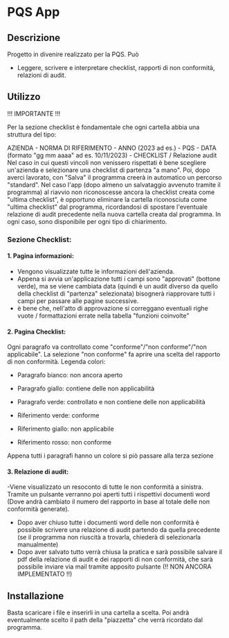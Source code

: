 # PQS App

## Descrizione
Progetto in divenire realizzato per la PQS. Può
- Leggere, scrivere e interpretare checklist, rapporti di non conformità, relazioni di audit.

## Utilizzo
!!! IMPORTANTE !!!

Per la sezione checklist è fondamentale che ogni cartella abbia una struttura del tipo:

AZIENDA - NORMA DI RIFERIMENTO - ANNO (2023 ad es.) - PQS - DATA (formato "gg mm aaaa" ad es. 10/11/2023) - CHECKLIST / Relazione audit
Nel caso in cui questi vincoli non venissero rispettati è bene scegliere un'azienda e selezionare una checklist di partenza "a mano". Poi, dopo averci lavorato, con "Salva" il programma creerà in automatico un percorso "standard". Nel caso l'app (dopo almeno un salvataggio avvenuto tramite il programma) al riavvio non riconoscesse ancora la checklist creata come "ultima checklist", è opportuno eliminare la cartella riconosciuta come "ultima checklist" dal programma, ricordandosi di spostare l'eventuale relazione di audit precedente nella nuova cartella creata dal programma. In ogni caso, sono disponibile per ogni tipo di chiarimento.

### Sezione Checklist:
#### 1. Pagina informazioni:
 - Vengono visualizzate tutte le informazioni dell'azienda.
- Appena si avvia un'applicazione tutti i campi sono "approvati" (bottone verde), ma se viene cambiata data (quindi è un audit diverso da quello della checklist di "partenza" selezionata) bisognerà riapprovare tutti i campi per passare alle pagine successive. 
 - è bene che, nell'atto di approvazione si correggano eventuali righe vuote / formattazioni errate nella tabella "funzioni coinvolte"

#### 2. Pagina Checklist:
Ogni paragrafo va controllato come "conforme"/"non conforme"/"non applicabile". La selezione "non conforme" fa aprire una scelta del rapporto di non conformità. Legenda colori:

- Paragrafo bianco: non ancora aperto
- Paragrafo giallo: contiene delle non applicabilità
- Paragrafo verde: controllato e non contiene delle non applicabilità

- Riferimento verde: conforme
- Riferimento giallo: non applicabile
- Riferimento rosso: non conforme

Appena tutti i paragrafi hanno un colore si piò passare alla terza sezione

#### 3. Relazione di audit:
-Viene visualizzato un resoconto di tutte le non conformità a sinistra. Tramite un pulsante verranno poi aperti tutti i rispettivi documenti word (Dove andrà cambiato il numero del rapporto in base al totale delle non conformità generate).
- Dopo aver chiuso tutte i documenti word delle non conformità è possibile scrivere una relazione di audit partendo da quella precedente (se il programma non riuscità a trovarla, chiederà di selezionarla manualmente)
- Dopo aver salvato tutto verrà chiusa la pratica e sarà possibile salvare il pdf della relazione di audit e dei rapporti di non conformità, che sarà possibile inviare via mail tramite apposito pulsante (!! NON ANCORA IMPLEMENTATO !!)
 
## Installazione
Basta scaricare i file e inserirli in una cartella a scelta. Poi andrà eventualmente scelto il path della "piazzetta" che verrà ricordato dal programma.

